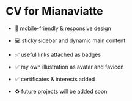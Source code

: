 # CV for Mianaviatte

* 📱 mobile-friendly & responsive design 
* 💻 sticky sidebar and dynamic main content 

* ✅ useful links attached as badges 
* ✅ my own illustration as avatar and favicon 

* ✅ certificates & interests added 
* ♻️ future projects will be added soon 

